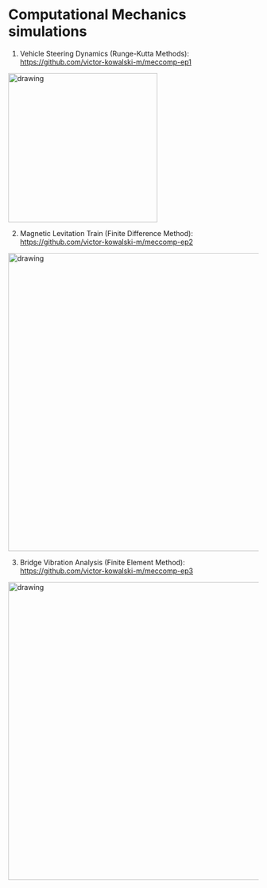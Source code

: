 # Computational Mechanics simulations

1. Vehicle Steering Dynamics (Runge-Kutta Methods): https://github.com/victor-kowalski-m/meccomp-ep1

<img src="https://user-images.githubusercontent.com/70666266/146541406-49025cc4-fd1b-49d6-bf8e-37e634e968c0.jpg" alt="drawing" width="300"/>

2. Magnetic Levitation Train (Finite Difference Method): https://github.com/victor-kowalski-m/meccomp-ep2
<img src="https://user-images.githubusercontent.com/70666266/146541415-5599a78d-ecd6-4c2e-9f66-c424a74c1ac8.jpg" alt="drawing" width="600"/>

3. Bridge Vibration Analysis (Finite Element Method): https://github.com/victor-kowalski-m/meccomp-ep3

<img src="https://user-images.githubusercontent.com/70666266/146541427-62eeb771-ef16-4658-805c-776cdf3a301f.jpg" alt="drawing" width="600"/>

